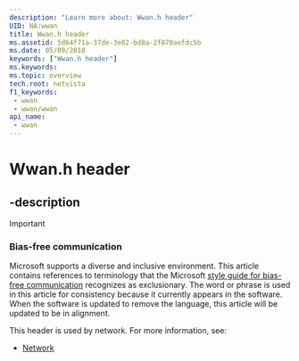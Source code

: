 ```yaml
---
description: "Learn more about: Wwan.h header"
UID: NA:wwan
title: Wwan.h header
ms.assetid: 5d64f71a-37de-3e02-bd8a-2f870aefdc5b
ms.date: 05/09/2018
keywords: ["Wwan.h header"]
ms.keywords: 
ms.topic: overview
tech.root: netvista
f1_keywords:
 - wwan
 - wwan/wwan
api_name:
 - wwan
---
```


# Wwan.h header


## -description

> [!IMPORTANT]
> ### Bias-free communication
>
> Microsoft supports a diverse and inclusive environment. This article contains references to terminology that the Microsoft [style guide for bias-free communication](/style-guide/bias-free-communication) recognizes as exclusionary. The word or phrase is used in this article for consistency because it currently appears in the software. When the software is updated to remove the language, this article will be updated to be in alignment.

This header is used by network. For more information, see:

- [Network](../_netvista/index.md)

